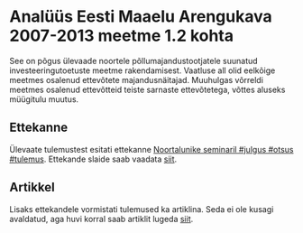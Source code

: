 #  Analüüs Eesti Maaelu Arengukava 2007-2013 meetme 1.2 kohta

See on põgus ülevaade noortele põllumajandustootjatele suunatud investeeringutoetuste meetme rakendamisest. Vaatluse all olid eelkõige meetmes osalenud ettevõtete majandusnäitajad. Muuhulgas võrreldi meetmes osalenud ettevõtteid teiste sarnaste ettevõtetega, võttes aluseks müügitulu muutus.

## Ettekanne

Ülevaate tulemustest esitati ettekanne [Noortalunike seminaril #julgus #otsus #tulemus](https://www.pikk.ee/event/noortalunike-seminar-julgus-otsus-tulemus/). Ettekande slaide saab vaadata [siit](https://www.lillemets.ee/noortemeede/ettekanne.html).

## Artikkel

Lisaks ettekandele vormistati tulemused ka artiklina. Seda ei ole kusagi avaldatud, aga huvi korral saab artiklit lugeda [siit](https://www.lillemets.ee/noortemeede/artikkel.html).
